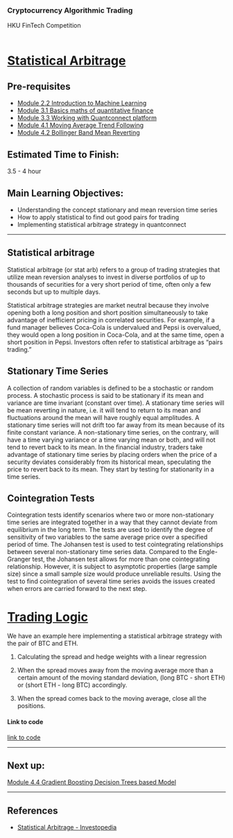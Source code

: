 ### Cryptocurrency Algorithmic Trading
HKU FinTech Competition
<br><br>

# <ins> Statistical Arbitrage <ins/>

## Pre-requisites

- [Module 2.2 Introduction to Machine Learning](https://github.com/TonyTang1997/hku-crypto-algo-trading-research/blob/main/tutorials/Module%202%20-%20Data%20Science%20and%20Machine%20Learning/Module%202.2%20Introduction%20to%20Machine%20Learning.md)
- [Module 3.1 Basics maths of quantitative finance](https://github.com/TonyTang1997/hku-crypto-algo-trading-research/tree/main/tutorials/Module%203%20-%20Quantitative%20Finance)
- [Module 3.3 Working with Quantconnect platform](https://github.com/TonyTang1997/hku-crypto-algo-trading-research/tree/main/tutorials/Module%203%20-%20Quantitative%20Finance)
- [Module 4.1 Moving Average Trend Following](https://github.com/TonyTang1997/hku-crypto-algo-trading-research/blob/main/tutorials/Module%204%20-%20Trading%20Strat/Module%204.1%20Moving%20Average%20Trend%20Following.md)
- [Module 4.2 Bollinger Band Mean Reverting](https://github.com/TonyTang1997/hku-crypto-algo-trading-research/blob/main/tutorials/Module%204%20-%20Trading%20Strat/Module%204.2%20Bollinger%20Band%20Mean%20Reverting.md)


## Estimated Time to Finish:
3.5 - 4 hour

## Main Learning Objectives:
- Understanding the concept stationary and mean reversion time series
- How to apply statistical to find out good pairs for trading
- Implementing statistical arbitrage strategy in quantconnect

---
## Statistical arbitrage
Statistical arbitrage (or stat arb) refers to a group of trading strategies that utilize mean reversion analyses to invest in diverse portfolios of up to thousands of securities for a very short period of time, often only a few seconds but up to multiple days.

Statistical arbitrage strategies are market neutral because they involve opening both a long position and short position simultaneously to take advantage of inefficient
pricing in correlated securities. For example, if a fund manager believes Coca-Cola is undervalued and Pepsi is overvalued, they would open a long position in
Coca-Cola, and at the same time, open a short position in Pepsi. Investors often refer to statistical arbitrage as “pairs trading.”

## Stationary Time Series

A collection of random variables is defined to be a stochastic or random process. A stochastic process is said to be stationary if its mean and variance are time
invariant (constant over time). A stationary time series will be mean reverting in nature, i.e. it will tend to return to its mean and fluctuations around the mean will
have roughly equal amplitudes. A stationary time series will not drift too far away from its mean because of its finite constant variance. A non-stationary time series,
on the contrary, will have a time varying variance or a time varying mean or both, and will not tend to revert back to its mean. In the financial industry, traders take
advantage of stationary time series by placing orders when the price of a security deviates considerably from its historical mean, speculating the price to revert back
to its mean. They start by testing for stationarity in a time series.

## Cointegration Tests

Cointegration tests identify scenarios where two or more non-stationary time series are integrated together in a way that they cannot deviate from equilibrium in the
long term. The tests are used to identify the degree of sensitivity of two variables to the same average price over a specified period of time. The Johansen test is
used to test cointegrating relationships between several non-stationary time series data. Compared to the Engle-Granger test, the Johansen test allows for more than one
cointegrating relationship. However, it is subject to asymptotic properties (large sample size) since a small sample size would produce unreliable results. Using the
test to find cointegration of several time series avoids the issues created when errors are carried forward to the next step.

# <ins> Trading Logic <ins/>

We have an example here implementing a statistical arbitrage strategy with the pair of BTC and ETH.

1. Calculating the spread and hedge weights with a linear regression

2. When the spread moves away from the moving average more than a certain amount of the moving standard deviation, (long BTC - short ETH) or (short ETH - long BTC) accordingly.

3. When the spread comes back to the moving average, close all the positions.

#### Link to code
[link to code](https://github.com/TonyTang1997/hku-crypto-algo-trading-research/blob/main/algos/btc_eth_stat_arb.py)

---
## Next up:

[Module 4.4 Gradient Boosting Decision Trees based Model](<./Module 4.4 Gradient Boosting Decision Trees based Model.md>)

---

## References
  - [Statistical Arbitrage - Investopedia](https://www.investopedia.com/terms/s/statisticalarbitrage.asp)
